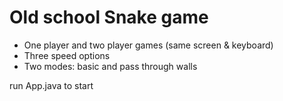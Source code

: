<h1>Old school Snake game</h1>
<ul>
<li>One player and two player games (same screen & keyboard)</li>
<li>Three speed options</li>
<li>Two modes: basic and pass through walls</li>
</ul>

run App.java to start
